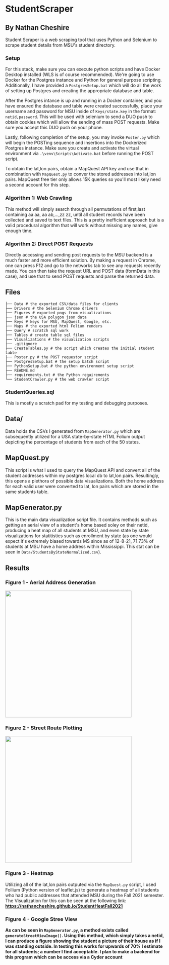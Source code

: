 # StudentScraper 

## By Nathan Cheshire

Student Scraper is a web scraping tool that uses Python and Selenium to scrape student details from MSU's student directory.

### Setup

For this stack, make sure you can execute python scripts and have Docker Desktop installed (WLS is of course recommended). We're going to use Docker for the Postgres instance and Python for general purpose scripting. Additionally, I have provided a `PostgresSetup.bat` which will do all the work of setting up Postgres and creating the appropriate database and table.

After the Postgres intance is up and running in a Docker container, and you have ensured the database and table were created successfully, place your username and password for MSU inside of `Keys/state.key` in the format: `netid,password`. This will be used with selenium to send a DUO push to obtain cookies which will allow the sending of mass POST requests. Make sure you accept this DUO push on your phone.

Lastly, following completion of the setup, you may invoke `Poster.py` which will begin the POSTing sequence and insertions into the Dockerized Postgres instance. Make sure you create and activate the virtual environment via `.\venv\Scripts\Activate.bat` before running the POST script.

To obtain the lat,lon pairs, obtain a MapQuest API key and use that in combination with `MapQuest.py` to conver the stored addresses into lat,lon pairs. MapQuest free tier only allows 15K queries so you'll most likely need a second account for this step.

### Algorithm 1: Web Crawling

This method will simply search through all permutations of first,last containing aa aa, aa ab,...,zz zz, until all student records have been collected and saved to text files. This is a pretty inefficient approach but is a valid procedural algorithm that will work without missing any names, give enough time.

### Algorithm 2: Direct POST Requests

Directly accessing and sending post requests to the MSU backend is a much faster and more efficient solution. By making a request in Chrome, one can press F12 and go to the networks tab to see any requests recently made. You can then take the request URL and POST data (formData in this case), and use that to send POST requests and parse the returned data.

## Files

```
├── Data # the exported CSV/data files for clients
├── Drivers # the Selenium Chrome drivers
├── Figures # exported pngs from visualizations
├── json # the USA polygon json data
├── Keys # keys for MSU, MapQuest, Google, etc.
├── Maps # the exported html Folium renders
├── Query # scratch sql work
├── Tables # create table sql files
├── Visualizations # the visualization scripts
├── .gitignore
├── CreateTables.py # the script which creates the initial student table
├── Poster.py # the POST requestor script
├── PostgresSetup.bat # the setup batch script
├── PythonSetup.bat # the python environment setup script
├── README.md
├── requirements.txt # the Python requirements
└── StudentCrawler.py # the web crawler script
```

### StudentQueries.sql

This is mostly a scratch pad for my testing and debugging purposes.

## Data/

Data holds the CSVs I generated from `MapGenerator.py` which are subsequently utilized for a USA state-by-state HTML Folium output depicting the percentage of students from each of the 50 states.

## MapQuest.py

This script is what I used to query the MapQuest API and convert all of the student addresses within my postgres local db to lat,lon pairs. Resultingly, this opens a plethora of possible data visualizations. Both the home address for each valid user were converted to lat, lon pairs which are stored in the same students table.

## MapGenerator.py

This is the main data visualization script file. It contains methods such as getting an aerial view of a student's home based soley on their netid, producing a heat map of all students at MSU, and even state by state visualizations for statitistics such as enrollment by state (as one would expect it's extremely biased towards MS since as of 12-8-21, 71.73% of students at MSU have a home address within Mississippi. This stat can be seen in `Data/StudentsByStateNormalized.csv`).

## Results

### Figure 1 - Aerial Address Generation

<img src="https://i.imgur.com/mS6MiE7.png" data-canonical-src="https://i.imgur.com/mS6MiE7.png" width = 400px height = 400px/>

<br/>

### Figure 2 - Street Route Plotting

<img src="https://i.imgur.com/GunFwRK.png" data-canonical-src="https://i.imgur.com/GunFwRK.png" width = 400px height = 400px/>

<br/>

### Figure 3 - Heatmap

Utilizing all of the lat,lon pairs outputed via the `MapQuest.py` script, I used Follium (Python version of leaflet.js) to generate a heatmap of all students who had public addresses that attended MSU during the Fall 2021 semester. The Visualization for this can be seen at the following link: 
<b>https://nathancheshire.github.io/StudentHeatFall2021<b/>

### Figure 4 - Google Stree View

As can be seen in `MapGenerator.py`, a method exists called `generateStreetViewImage()`. Using this method, which simply takes a netid, I can produce a figure showing the student a picture of their house as if I was standing outside. In testing this works for upwards of 70% I estimate for all students; a number I find acceptable. I plan to make a backend for this program which can be access via a Cyder account
